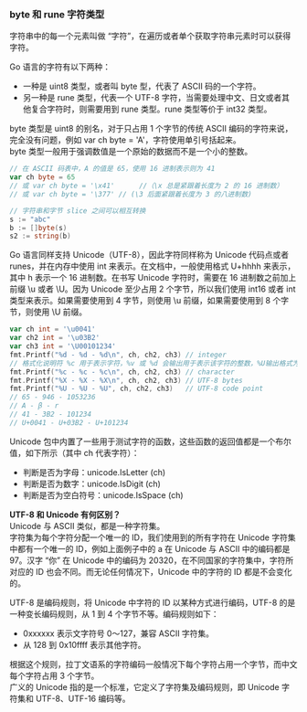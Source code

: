 
### byte 和 rune 字符类型  
字符串中的每一个元素叫做 “字符”，在遍历或者单个获取字符串元素时可以获得字符。

Go 语言的字符有以下两种：
- 一种是 uint8 类型，或者叫 byte 型，代表了 ASCII 码的一个字符。
- 另一种是 rune 类型，代表一个 UTF-8 字符，当需要处理中文、日文或者其他复合字符时，则需要用到 rune 类型。rune 类型等价于 int32 类型。

byte 类型是 uint8 的别名，对于只占用 1 个字节的传统 ASCII 编码的字符来说，完全没有问题，例如 var ch byte = 'A'，字符使用单引号括起来。  
byte 类型一般用于强调数值是一个原始的数据而不是一个小的整数。
```go
// 在 ASCII 码表中，A 的值是 65，使用 16 进制表示则为 41
var ch byte = 65 
// 或 var ch byte = '\x41'      //（\x 总是紧跟着长度为 2 的 16 进制数）
// 或 var ch byte = '\377' // (\3 后面紧跟着长度为 3 的八进制数)

// 字符串和字节 slice 之间可以相互转换
s := "abc"
b := []byte(s)
s2 := string(b)
```

Go 语言同样支持 Unicode（UTF-8），因此字符同样称为 Unicode 代码点或者 runes，并在内存中使用 int 来表示。在文档中，一般使用格式 U+hhhh 来表示，其中 h 表示一个 16 进制数。在书写 Unicode 字符时，需要在 16 进制数之前加上前缀 \u 或者 \U。因为 Unicode 至少占用 2 个字节，所以我们使用 int16 或者 int 类型来表示。如果需要使用到 4 字节，则使用 \u 前缀，如果需要使用到 8 个字节，则使用 \U 前缀。
```go
var ch int = '\u0041'
var ch2 int = '\u03B2'
var ch3 int = '\U00101234'
fmt.Printf("%d - %d - %d\n", ch, ch2, ch3) // integer
// 格式化说明符 %c 用于表示字符，%v 或 %d 会输出用于表示该字符的整数，%U输出格式为 U+hhhh 的字符串
fmt.Printf("%c - %c - %c\n", ch, ch2, ch3) // character
fmt.Printf("%X - %X - %X\n", ch, ch2, ch3) // UTF-8 bytes
fmt.Printf("%U - %U - %U", ch, ch2, ch3)   // UTF-8 code point
// 65 - 946 - 1053236
// A - β - r
// 41 - 3B2 - 101234
// U+0041 - U+03B2 - U+101234
```

Unicode 包中内置了一些用于测试字符的函数，这些函数的返回值都是一个布尔值，如下所示（其中 ch 代表字符）：
- 判断是否为字母：unicode.IsLetter (ch)
- 判断是否为数字：unicode.IsDigit (ch)
- 判断是否为空白符号：unicode.IsSpace (ch)

**UTF-8 和 Unicode 有何区别？**  
Unicode 与 ASCII 类似，都是一种字符集。  
字符集为每个字符分配一个唯一的 ID，我们使用到的所有字符在 Unicode 字符集中都有一个唯一的 ID，例如上面例子中的 a 在 Unicode 与 ASCII 中的编码都是 97。汉字 “你” 在 Unicode 中的编码为 20320，在不同国家的字符集中，字符所对应的 ID 也会不同。而无论任何情况下，Unicode 中的字符的 ID 都是不会变化的。

UTF-8 是编码规则，将 Unicode 中字符的 ID 以某种方式进行编码，UTF-8 的是一种变长编码规则，从 1 到 4 个字节不等。编码规则如下：
- 0xxxxxx 表示文字符号 0～127，兼容 ASCII 字符集。
- 从 128 到 0x10ffff 表示其他字符。

根据这个规则，拉丁文语系的字符编码一般情况下每个字符占用一个字节，而中文每个字符占用 3 个字节。  
广义的 Unicode 指的是一个标准，它定义了字符集及编码规则，即 Unicode 字符集和 UTF-8、UTF-16 编码等。  


